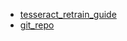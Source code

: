 - [tesseract_retrain_guide](https://towardsdatascience.com/train-a-custom-tesseract-ocr-model-as-an-alternative-to-google-vision-ocr-for-reading-childrens-db8ba41571c8)
- [git_repo](https://github.com/dshea89/tesseract-retraining-pipeline)